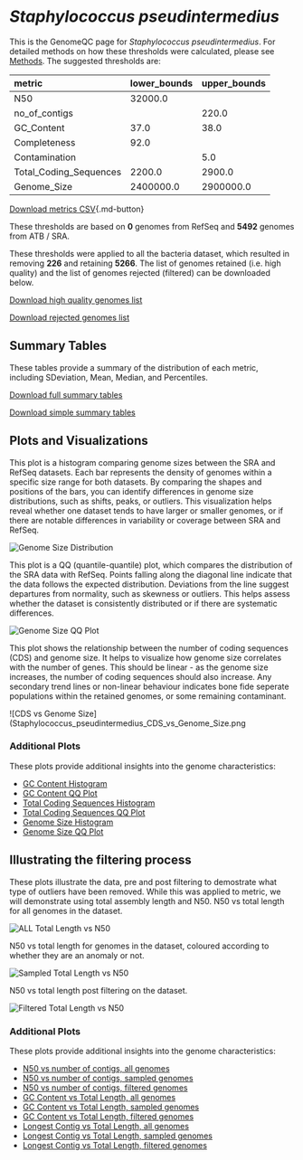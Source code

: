 # *Staphylococcus pseudintermedius*

This is the GenomeQC page for *Staphylococcus pseudintermedius*. For detailed methods on how these thresholds were calculated, please see [Methods](../../methods.md).
The suggested thresholds are: 

| metric                 | lower_bounds   | upper_bounds   |
|:-----------------------|:---------------|:---------------|
| N50                    | 32000.0        |                |
| no_of_contigs          |                | 220.0          |
| GC_Content             | 37.0           | 38.0           |
| Completeness           | 92.0           |                |
| Contamination          |                | 5.0            |
| Total_Coding_Sequences | 2200.0         | 2900.0         |
| Genome_Size            | 2400000.0      | 2900000.0      |

[Download metrics CSV](Staphylococcus_pseudintermedius_metrics.csv){.md-button}


These thresholds are based on **0** genomes from RefSeq and **5492** genomes from ATB / SRA.

These thresholds were applied to all the bacteria dataset, which resulted in removing **226** and retaining **5266**.
The list of genomes retained (i.e. high quality) and the list of genomes rejected (filtered) can be downloaded below. 

[Download high quality genomes list](Staphylococcus_pseudintermedius_high_quality_genomes.csv.xz)


[Download rejected genomes list](Staphylococcus_pseudintermedius_filtered_out_genomes.csv.xz)



## Summary Tables
These tables provide a summary of the distribution of each metric, including SDeviation, Mean, Median, and Percentiles.

[Download full summary tables](summary.csv)

[Download simple summary tables](selected_summary.csv)

## Plots and Visualizations

This plot is a histogram comparing genome sizes between the SRA and RefSeq datasets. Each bar represents the density of genomes within a specific size range for both datasets. By comparing the shapes and positions of the bars, you can identify differences in genome size distributions, such as shifts, peaks, or outliers. This visualization helps reveal whether one dataset tends to have larger or smaller genomes, or if there are notable differences in variability or coverage between SRA and RefSeq.

![Genome Size Distribution](Genome_Size_refseq_histogram_kde.png)

This plot is a QQ (quantile-quantile) plot, which compares the distribution of the SRA data with RefSeq. Points falling along the diagonal line indicate that the data follows the expected distribution. Deviations from the line suggest departures from normality, such as skewness or outliers. This helps assess whether the dataset is consistently distributed or if there are systematic differences.

![Genome Size QQ Plot](Genome_Size_refseq_qqplot.png)

This plot shows the relationship between the number of coding sequences (CDS) and genome size. It helps to visualize how genome size correlates with the number of genes. This should be linear - as the genome size increases, the number of coding sequences should also increase. Any secondary trend lines or non-linear behaviour indicates bone fide seperate populations within the retained genomes, or some remaining contaminant. 

![CDS vs Genome Size](Staphylococcus_pseudintermedius_CDS_vs_Genome_Size.png

### Additional Plots

These plots provide additional insights into the genome characteristics:

- [GC Content Histogram](GC_Content_refseq_histogram_kde.png)
- [GC Content QQ Plot](GC_Content_refseq_qqplot.png)
- [Total Coding Sequences Histogram](Total_Coding_Sequences_refseq_histogram_kde.png)
- [Total Coding Sequences QQ Plot](Total_Coding_Sequences_refseq_qqplot.png)
- [Genome Size Histogram](Genome_Size_refseq_histogram_kde.png)
- [Genome Size QQ Plot](Genome_Size_refseq_qqplot.png)
## Illustrating the filtering process
These plots illustrate the data, pre and post filtering to demostrate what type of outliers have been removed. While this was applied to metric, we will demonstrate using total assembly length and N50.
N50 vs total length for all genomes in the dataset.

![ALL Total Length vs N50](Staphylococcus_pseudintermedius_all_total_length_N50.png)

N50 vs total length for genomes in the dataset, coloured according to whether they are an anomaly or not.

![Sampled Total Length vs N50](Staphylococcus_pseudintermedius_sample_total_length_N50.png)

N50 vs total length post filtering on the dataset.

![Filtered Total Length vs N50](Staphylococcus_pseudintermedius_filt_total_length_N50.png)

### Additional Plots

These plots provide additional insights into the genome characteristics:

- [N50 vs number of contigs, all genomes](Staphylococcus_pseudintermedius_all_N50_number.png)
- [N50 vs number of contigs, sampled genomes](Staphylococcus_pseudintermedius_sample_N50_number.png)
- [N50 vs number of contigs, filtered genomes](Staphylococcus_pseudintermedius_filt_N50_number.png)
- [GC Content vs Total Length, all genomes](Staphylococcus_pseudintermedius_all_total_length_GC_Content.png)
- [GC Content vs Total Length, sampled genomes](Staphylococcus_pseudintermedius_sample_total_length_GC_Content.png)
- [GC Content vs Total Length, filtered genomes](Staphylococcus_pseudintermedius_filt_total_length_GC_Content.png)
- [Longest Contig vs Total Length, all genomes](Staphylococcus_pseudintermedius_all_total_length_longest.png)
- [Longest Contig vs Total Length, sampled genomes](Staphylococcus_pseudintermedius_sample_total_length_longest.png)
- [Longest Contig vs Total Length, filtered genomes](Staphylococcus_pseudintermedius_filt_total_length_longest.png)
